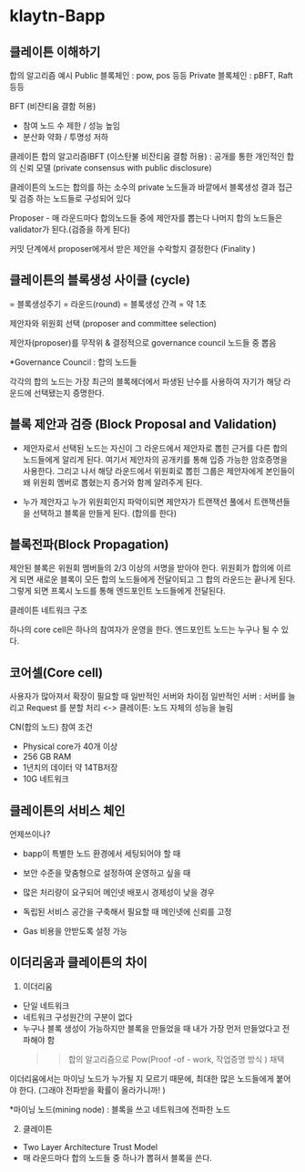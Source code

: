 # klaytn-Bapp



## 클레이튼 이해하기

합의 알고리즘 예시
Public 블록체인 : pow, pos 등등
Private 블록체인 : pBFT, Raft 등등

BFT (비잔티움 결함 허용)
- 참여 노드 수 제한 / 성능 높임
- 분산화 약화 / 투명성 저하

클레이튼 합의 알고리즘IBFT
(이스탄불 비잔티움 결함 허용)
: 공개를 통한 개인적인 합의 신뢰 모델 (private consensus with public disclosure)

클레이튼의 노드는
합의를 하는 소수의 private 노드들과
바깥에서 블록생성 결과 접근 및 검증 하는 노드들로 구성되어 있다

Proposer - 매 라운드마다 합의노드들 중에 제안자를 뽑는다
나머지 합의 노드들은 validator가 된다.(검증을 하게 된다)

커밋 단계에서 proposer에게서 받은 제안을 수락할지 결정한다
(Finality )




## 클레이튼의 블록생성 사이클 (cycle)
= 블록생성주기 = 라운드(round)
= 블록생성 간격 = 약 1초 


제안자와 위원회 선택 (proposer and committee selection)

제안자(proposer)를 무작위 & 결정적으로 governance council 노드들 중 뽑음

*Governance Council : 합의 노드들

각각의 합의 노드는 가장 최근의 블록헤더에서 파생된 난수를 사용하여 
자기가 해당 라운드에 선택됐는지 증명한다.


## 블록 제안과 검증 (Block Proposal and Validation)
- 제안자로서 선택된 노드는 자신이 그 라운드에서 제안자로 뽑힌 근거를 다른 합의 노드들에게 알리게 된다. 여기서 제안자의 공개키를 통해 입증 가능한 암호증명을 사용한다.
 그리고 나서 해당 라운드에서 위원회로 뽑힌 그룹은 제안자에게  본인들이 왜 위원회 멤버로 뽑혔는지 증거와 함께 알려주게 된다.
 
- 누가 제안자고 누가 위원회인지 파악이되면 제안자가 트랜잭션 풀에서 트랜잭션들을 선택하고 블록을 만들게 된다. (합의를 한다)



## 블록전파(Block Propagation)

제안된 블록은 위원회 멤버들의 2/3 이상의 서명을 받아야 한다.
위원회가 합의에 이르게 되면 새로운 블록이 모든 합의 노드들에게 전달이되고
그 합의 라운드는 끝나게 된다.
그렇게 되면 프록시 노드를 통해 엔드포인트 노드들에게 전달된다.

클레이튼 네트워크 구조

하나의 core cell은 하나의 참여자가 운영을 한다.
엔드포인트 노드는 누구나 될 수 있다.




## 코어셀(Core cell)

사용자가 많아져서 확장이 필요할 때 일반적인 서버와 차이점
일반적인 서버 : 서버를 늘리고 Request 를 분할 처리
<-> 클레이튼: 노드 자체의 성능을 늘림

CN(합의 노드) 참여 조건
- Physical core가 40개 이상
- 256 GB RAM
- 1년치의 데이터 약 14TB저장
- 10G 네트워크



## 클레이튼의 서비스 체인

언제쓰이나? 
- bapp이 특별한 노드 환경에서 세팅되어야 할 때
- 보안 수준을 맞춤형으로 설정하여 운영하고 싶을 때  

- 많은 처리량이 요구되어 메인넷 배포시 경제성이 낮을 경우

- 독립된 서비스 공간을 구축해서 필요할 때 메인넷에 신뢰를 고정
- Gas 비용을 안받도록 설정 가능 



## 이더리움과 클레이튼의 차이 
1) 이더리움
- 단일 네트워크 
- 네트워크 구성원간의 구분이 없다
- 누구나 블록 생성이 가능하지만 블록을 만들었을 때 내가 가장 먼저 만들었다고 전파해야 함
  >>합의 알고리즘으로 Pow(Proof -of - work, 작업증명 방식 ) 채택 

이더리움에서는 마이닝 노드가 누가될 지 모르기 때문에, 최대한 많은 노드들에게 붙어야 한다.
(그래야 전파받을 확률이 올라가니까! )

*마이닝 노드(mining node) : 블록을 쓰고 네트워크에 전파한 노드

2) 클레이튼
- Two Layer Architecture Trust Model
- 매 라운드마다 합의 노드들 중 하나가 뽑혀서 블록을 쓴다.
